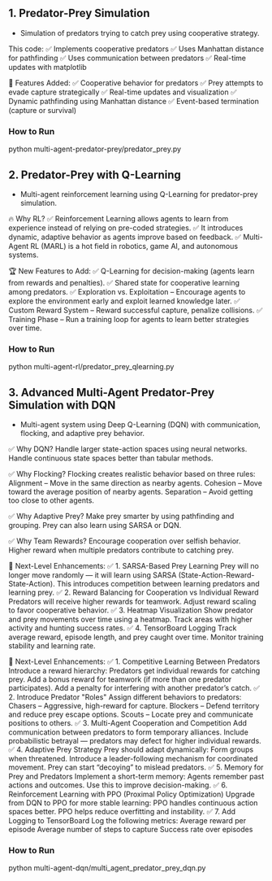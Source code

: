 ## 1. Predator-Prey Simulation
- Simulation of predators trying to catch prey using cooperative strategy.


This code: 
✅ Implements cooperative predators
✅ Uses Manhattan distance for pathfinding
✅ Uses communication between predators
✅ Real-time updates with matplotlib

🔎 Features Added:
✅ Cooperative behavior for predators
✅ Prey attempts to evade capture strategically
✅ Real-time updates and visualization
✅ Dynamic pathfinding using Manhattan distance
✅ Event-based termination (capture or survival)

### How to Run
python multi-agent-predator-prey/predator_prey.py


## 2. Predator-Prey with Q-Learning
- Multi-agent reinforcement learning using Q-Learning for predator-prey simulation.

🔥 Why RL?
✅ Reinforcement Learning allows agents to learn from experience instead of relying on pre-coded strategies.
✅ It introduces dynamic, adaptive behavior as agents improve based on feedback.
✅ Multi-Agent RL (MARL) is a hot field in robotics, game AI, and autonomous systems.

🏆 New Features to Add:
✅ Q-Learning for decision-making (agents learn from rewards and penalties).
✅ Shared state for cooperative learning among predators.
✅ Exploration vs. Exploitation – Encourage agents to explore the environment early and exploit learned knowledge later.
✅ Custom Reward System – Reward successful capture, penalize collisions.
✅ Training Phase – Run a training loop for agents to learn better strategies over time.

### How to Run
python multi-agent-rl/predator_prey_qlearning.py

## 3. Advanced Multi-Agent Predator-Prey Simulation with DQN
- Multi-agent system using Deep Q-Learning (DQN) with communication, flocking, and adaptive prey behavior.

✅ Why DQN?
Handle larger state-action spaces using neural networks.
Handle continuous state spaces better than tabular methods.

✅ Why Flocking?
Flocking creates realistic behavior based on three rules:
Alignment – Move in the same direction as nearby agents.
Cohesion – Move toward the average position of nearby agents.
Separation – Avoid getting too close to other agents.

✅ Why Adaptive Prey?
Make prey smarter by using pathfinding and grouping.
Prey can also learn using SARSA or DQN.

✅ Why Team Rewards?
Encourage cooperation over selfish behavior.
Higher reward when multiple predators contribute to catching prey.

🚀 Next-Level Enhancements:
✅ 1. SARSA-Based Prey Learning
Prey will no longer move randomly — it will learn using SARSA (State-Action-Reward-State-Action).
This introduces competition between learning predators and learning prey.
✅ 2. Reward Balancing for Cooperation vs Individual Reward
Predators will receive higher rewards for teamwork.
Adjust reward scaling to favor cooperative behavior.
✅ 3. Heatmap Visualization
Show predator and prey movements over time using a heatmap.
Track areas with higher activity and hunting success rates.
✅ 4. TensorBoard Logging
Track average reward, episode length, and prey caught over time.
Monitor training stability and learning rate.

🚀 Next-Level Enhancements:
✅ 1. Competitive Learning Between Predators
Introduce a reward hierarchy:
Predators get individual rewards for catching prey.
Add a bonus reward for teamwork (if more than one predator participates).
Add a penalty for interfering with another predator’s catch.
✅ 2. Introduce Predator "Roles"
Assign different behaviors to predators:
Chasers – Aggressive, high-reward for capture.
Blockers – Defend territory and reduce prey escape options.
Scouts – Locate prey and communicate positions to others.
✅ 3. Multi-Agent Cooperation and Competition
Add communication between predators to form temporary alliances.
Include probabilistic betrayal — predators may defect for higher individual rewards.
✅ 4. Adaptive Prey Strategy
Prey should adapt dynamically:
Form groups when threatened.
Introduce a leader-following mechanism for coordinated movement.
Prey can start “decoying” to mislead predators.
✅ 5. Memory for Prey and Predators
Implement a short-term memory:
Agents remember past actions and outcomes.
Use this to improve decision-making.
✅ 6. Reinforcement Learning with PPO (Proximal Policy Optimization)
Upgrade from DQN to PPO for more stable learning:
PPO handles continuous action spaces better.
PPO helps reduce overfitting and instability.
✅ 7. Add Logging to TensorBoard
Log the following metrics:
Average reward per episode
Average number of steps to capture
Success rate over episodes

### How to Run
python multi-agent-dqn/multi_agent_predator_prey_dqn.py
